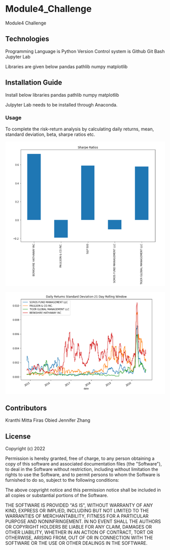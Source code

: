 # Module4_Challenge
Module4 Challenge

## Technologies
Programming Language is Python
Version Control system is Github
Git Bash
Jupyter Lab

Libraries are given below
pandas
pathlib
numpy
matplotlib





## Installation Guide

Install below libraries
pandas
pathlib
numpy
matplotlib

Julpyter Lab needs to be installed through Anaconda.





### Usage

To complete the risk-return analysis by calculating daily returns, mean, standard deviation, beta, sharpe ratios etc.

![Sharpe Ratio](Sharpe_Ratios.PNG)

![Daily Returns Standard Deviation-21 Day Rolling Window](Daily_Returns_Standard_Deviation-21_Day_Rolling_Window.PNG)

## Contributors
Kranthi Mitta
Firas Obied
Jennifer Zhang




## License

Copyright (c) 2022 

Permission is hereby granted, free of charge, to any person obtaining a copy
of this software and associated documentation files (the "Software"), to deal
in the Software without restriction, including without limitation the rights
to use  the Software, and to permit persons to whom the Software is
furnished to do so, subject to the following conditions:

The above copyright notice and this permission notice shall be included in all
copies or substantial portions of the Software.

THE SOFTWARE IS PROVIDED "AS IS", WITHOUT WARRANTY OF ANY KIND, EXPRESS OR
IMPLIED, INCLUDING BUT NOT LIMITED TO THE WARRANTIES OF MERCHANTABILITY,
FITNESS FOR A PARTICULAR PURPOSE AND NONINFRINGEMENT. IN NO EVENT SHALL THE
AUTHORS OR COPYRIGHT HOLDERS BE LIABLE FOR ANY CLAIM, DAMAGES OR OTHER
LIABILITY, WHETHER IN AN ACTION OF CONTRACT, TORT OR OTHERWISE, ARISING FROM,
OUT OF OR IN CONNECTION WITH THE SOFTWARE OR THE USE OR OTHER DEALINGS IN THE
SOFTWARE.
